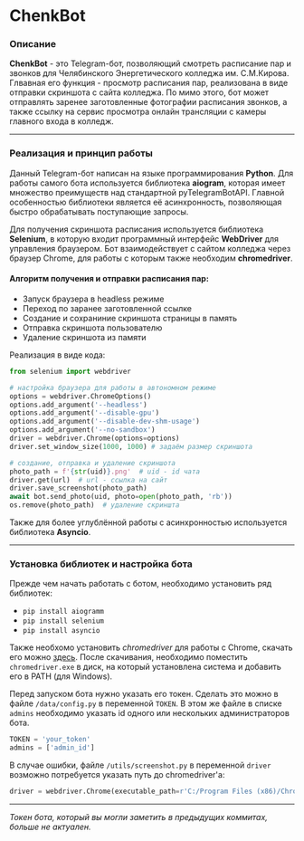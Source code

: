 # ChenkBot

### Описание
**ChenkBot** - это Telegram-бот, позволяющий смотреть
расписание пар и звонков для Челябинского Энергетического
колледжа им. С.М.Кирова. Глвавная его функция - просмотр
расписания пар, реализована в виде отправки скриншота с сайта
колледжа. По мимо этого, бот может отправлять заренее заготовленные
фотографии расписания звонков, а также ссылку на сервис просмотра
онлайн трансляции с камеры главного входа в колледж.

___

### Реализация и принцип работы
Данный Telegram-бот написан на языке программирования **Python**.
Для работы самого бота используется библиотека **aiogram**, которая
имеет множество преимуществ над стандартной pyTelegramBotAPI. 
Главной особенностью библиотеки является её
асинхронность, позволяющая быстро обрабатывать поступающие запросы.

Для получения скриншота расписания используется библиотека 
**Selenium**, в которую входит программный интерфейс
**WebDriver** для управления браузером. Бот взаимодействует с
сайтом колледжа через браузер Chrome, для работы с которым также
необходим **chromedriver**.

#### Алгоритм получения и отправки расписания пар:
* Запуск браузера в headless режиме
* Переход по заранее заготовленной ссылке
* Создание и сохраниние скриншота страницы в память
* Отправка скриншота пользователю
* Удаление скриншота из памяти

Реализация в виде кода:
```python
from selenium import webdriver

# настройка браузера для работы в автономном режиме
options = webdriver.ChromeOptions()
options.add_argument('--headless')
options.add_argument('--disable-gpu')
options.add_argument('--disable-dev-shm-usage')
options.add_argument('--no-sandbox')
driver = webdriver.Chrome(options=options)
driver.set_window_size(1000, 1000) # задаём размер скриншота

# создание, отправка и удаление скриншота
photo_path = f'{str(uid)}.png'  # uid - id чата
driver.get(url)  # url - ссылка на сайт
driver.save_screenshot(photo_path)
await bot.send_photo(uid, photo=open(photo_path, 'rb'))
os.remove(photo_path)  # удаление скриншта
```

Также для более углублённой работы с асинхронностью используется
библиотека **Asyncio**.
___

### Установка библиотек и настройка бота

Прежде чем начать работать с ботом, необходимо установить ряд
библиотек:
* `pip install aiogramm`
* `pip install selenium`
* `pip install asyncio`

Также необхомо установить *chromedriver* для работы с Chrome,
скачать его можно [здесь](https://chromedriver.chromium.org).
После скачивания, необходимо поместить
`chromedriver.exe` в диск, на который установлена система
и добавить его в PATH (для Windows).

Перед запуском бота нужно указать его токен. Сделать это можно
в файле `/data/config.py` в переменной `TOKEN`. В этом же
файле в списке `admins` необходимо указать id одного или
нескольких администраторов бота.
```python
TOKEN = 'your_token'
admins = ['admin_id']
```

В случае ошибки, файле `/utils/screenshot.py` в переменной `driver`
возможно потребуется указать путь до chromedriver'а:

```python
driver = webdriver.Chrome(executable_path=r'C:/Program Files (x86)/ChromeDriver/chromedriver.exe', options=options)
```
___

*Токен бота, который вы могли заметить
в предыдущих коммитах, больше не актуален.*
